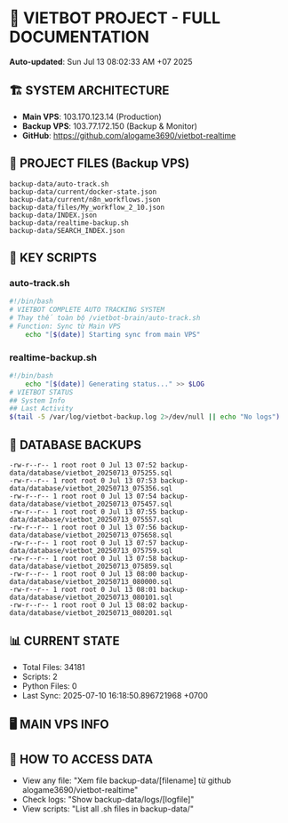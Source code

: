 # 🤖 VIETBOT PROJECT - FULL DOCUMENTATION
**Auto-updated**: Sun Jul 13 08:02:33 AM +07 2025

## 🏗️ SYSTEM ARCHITECTURE
- **Main VPS**: 103.170.123.14 (Production)
- **Backup VPS**: 103.77.172.150 (Backup & Monitor)
- **GitHub**: https://github.com/alogame3690/vietbot-realtime

## 📁 PROJECT FILES (Backup VPS)
```
backup-data/auto-track.sh
backup-data/current/docker-state.json
backup-data/current/n8n_workflows.json
backup-data/files/My_workflow_2_10.json
backup-data/INDEX.json
backup-data/realtime-backup.sh
backup-data/SEARCH_INDEX.json
```

## 🔧 KEY SCRIPTS
### auto-track.sh
```bash
#!/bin/bash
# VIETBOT COMPLETE AUTO TRACKING SYSTEM
# Thay thế toàn bộ /vietbot-brain/auto-track.sh
# Function: Sync từ Main VPS
    echo "[$(date)] Starting sync from main VPS"
```
### realtime-backup.sh
```bash
#!/bin/bash
    echo "[$(date)] Generating status..." >> $LOG
# VIETBOT STATUS
## System Info
## Last Activity
$(tail -5 /var/log/vietbot-backup.log 2>/dev/null || echo "No logs")
```

## 💾 DATABASE BACKUPS
```
-rw-r--r-- 1 root root 0 Jul 13 07:52 backup-data/database/vietbot_20250713_075255.sql
-rw-r--r-- 1 root root 0 Jul 13 07:53 backup-data/database/vietbot_20250713_075356.sql
-rw-r--r-- 1 root root 0 Jul 13 07:54 backup-data/database/vietbot_20250713_075457.sql
-rw-r--r-- 1 root root 0 Jul 13 07:55 backup-data/database/vietbot_20250713_075557.sql
-rw-r--r-- 1 root root 0 Jul 13 07:56 backup-data/database/vietbot_20250713_075658.sql
-rw-r--r-- 1 root root 0 Jul 13 07:57 backup-data/database/vietbot_20250713_075759.sql
-rw-r--r-- 1 root root 0 Jul 13 07:58 backup-data/database/vietbot_20250713_075859.sql
-rw-r--r-- 1 root root 0 Jul 13 08:00 backup-data/database/vietbot_20250713_080000.sql
-rw-r--r-- 1 root root 0 Jul 13 08:01 backup-data/database/vietbot_20250713_080101.sql
-rw-r--r-- 1 root root 0 Jul 13 08:02 backup-data/database/vietbot_20250713_080201.sql
```

## 📊 CURRENT STATE
- Total Files: 34181
- Scripts: 2
- Python Files: 0
- Last Sync: 2025-07-10 16:18:50.896721968 +0700

## 🖥️ MAIN VPS INFO


## 🚨 HOW TO ACCESS DATA
- View any file: "Xem file backup-data/[filename] từ github alogame3690/vietbot-realtime"
- Check logs: "Show backup-data/logs/[logfile]"
- View scripts: "List all .sh files in backup-data/"
